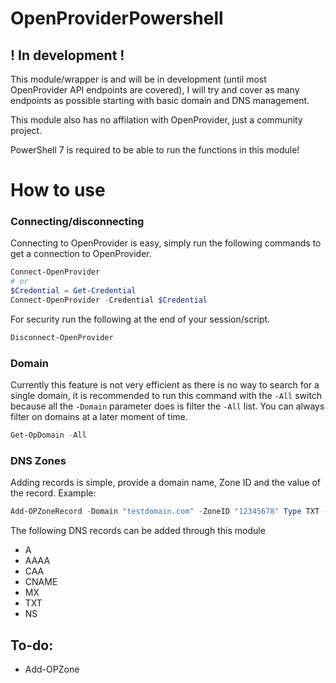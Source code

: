 # OpenProviderPowershell

## ! In development !
This module/wrapper is and will be in development (until most OpenProvider API endpoints are covered), I will try and cover as many endpoints as possible starting with basic domain and DNS management. 

This module also has no affilation with OpenProvider, just a community project.

PowerShell 7 is required to be able to run the functions in this module!

# How to use
### Connecting/disconnecting
Connecting to OpenProvider is easy, simply run the following commands to get a connection to OpenProvider.
```powershell
Connect-OpenProvider
# or
$Credential = Get-Credential
Connect-OpenProvider -Credential $Credential
```
For security run the following at the end of your session/script.
```powershell 
Disconnect-OpenProvider
```

### Domain
Currently this feature is not very efficient as there is no way to search for a single domain, it is recommended to run this command with the ```-All``` switch because all the ```-Domain``` parameter does is filter the ```-All``` list. You can always filter on domains at a later moment of time.
```powershell
Get-OpDomain -All
```

### DNS Zones
Adding records is simple, provide a domain name, Zone ID and the value of the record. Example:
```powershell 
Add-OPZoneRecord -Domain "testdomain.com" -ZoneID "12345678" Type TXT -Value "v=SPF1 -all"
```
The following DNS records can be added through this module
- A
- AAAA
- CAA
- CNAME
- MX
- TXT
- NS


## To-do:
- Add-OPZone